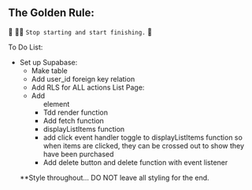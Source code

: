 ## The Golden Rule:

🦸 🦸‍♂️ `Stop starting and start finishing.` 🏁

To Do List:

- Set up Supabase:
    - Make table
    - Add user_id foreign key relation
    - Add RLS for ALL actions
List Page:
    - Add <ul> element
    - Tdd render function
    - Add fetch function
    - displayListItems function 
    - add click event handler toggle to displayListItems function so when items are clicked, they can be crossed out to show they have been purchased
    - Add delete button and delete function with event listener

**Style throughout... DO NOT leave all styling for the end.
    

